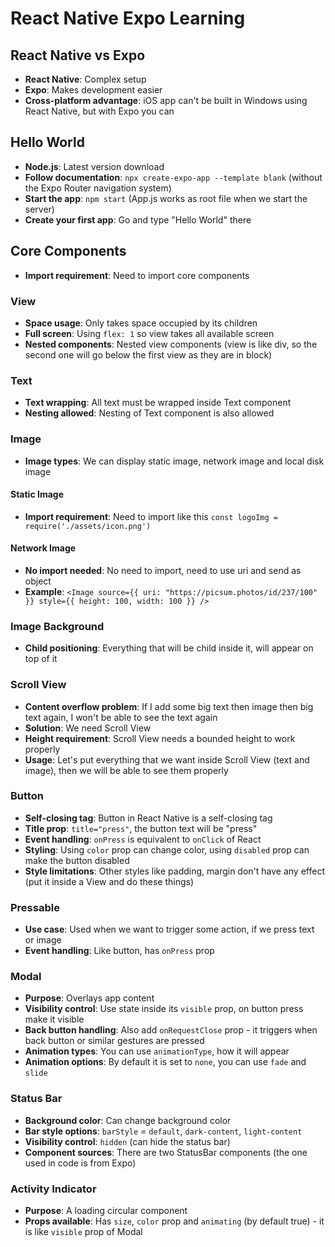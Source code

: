 # React Native Expo Learning

## React Native vs Expo

- **React Native**: Complex setup
- **Expo**: Makes development easier
- **Cross-platform advantage**: iOS app can't be built in Windows using React Native, but with Expo you can


## Hello World

- **Node.js**: Latest version download
- **Follow documentation**: `npx create-expo-app --template blank` (without the Expo Router navigation system)
- **Start the app**: `npm start` (App.js works as root file when we start the server)
- **Create your first app**: Go and type "Hello World" there


## Core Components

- **Import requirement**: Need to import core components

### View

- **Space usage**: Only takes space occupied by its children
- **Full screen**: Using `flex: 1` so view takes all available screen
- **Nested components**: Nested view components (view is like div, so the second one will go below the first view as they are in block)


### Text

- **Text wrapping**: All text must be wrapped inside Text component
- **Nesting allowed**: Nesting of Text component is also allowed


### Image

- **Image types**: We can display static image, network image and local disk image

#### Static Image
- **Import requirement**: Need to import like this `const logoImg = require('./assets/icon.png')`

#### Network Image
- **No import needed**: No need to import, need to use uri and send as object
- **Example**: `<Image source={{ uri: "https://picsum.photos/id/237/100" }} style={{ height: 100, width: 100 }} />`

### Image Background

- **Child positioning**: Everything that will be child inside it, will appear on top of it


### Scroll View

- **Content overflow problem**: If I add some big text then image then big text again, I won't be able to see the text again
- **Solution**: We need Scroll View
- **Height requirement**: Scroll View needs a bounded height to work properly
- **Usage**: Let's put everything that we want inside Scroll View (text and image), then we will be able to see them properly

### Button

- **Self-closing tag**: Button in React Native is a self-closing tag
- **Title prop**: `title="press"`, the button text will be "press"
- **Event handling**: `onPress` is equivalent to `onClick` of React
- **Styling**: Using `color` prop can change color, using `disabled` prop can make the button disabled
- **Style limitations**: Other styles like padding, margin don't have any effect (put it inside a View and do these things)

### Pressable

- **Use case**: Used when we want to trigger some action, if we press text or image
- **Event handling**: Like button, has `onPress` prop

### Modal

- **Purpose**: Overlays app content
- **Visibility control**: Use state inside its `visible` prop, on button press make it visible
- **Back button handling**: Also add `onRequestClose` prop - it triggers when back button or similar gestures are pressed
- **Animation types**: You can use `animationType`, how it will appear
- **Animation options**: By default it is set to `none`, you can use `fade` and `slide`

### Status Bar

- **Background color**: Can change background color
- **Bar style options**: `barStyle` = `default`, `dark-content`, `light-content`
- **Visibility control**: `hidden` (can hide the status bar)
- **Component sources**: There are two StatusBar components (the one used in code is from Expo)

### Activity Indicator

- **Purpose**: A loading circular component
- **Props available**: Has `size`, `color` prop and `animating` (by default true) - it is like `visible` prop of Modal
